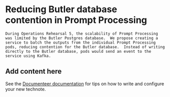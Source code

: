 # Reducing Butler database contention in Prompt Processing

```{abstract}
During Operations Rehearsal 5, the scalability of Prompt Processing was limited by the Butler Postgres database.  We propose creating a service to batch the outputs from the individual Prompt Processing pods, reducing contention for the Butler database.  Instead of writing directly to the Butler database, pods would send an event to the service using Kafka.
```

## Add content here

See the [Documenteer documentation](https://documenteer.lsst.io/technotes/index.html) for tips on how to write and configure your new technote.
